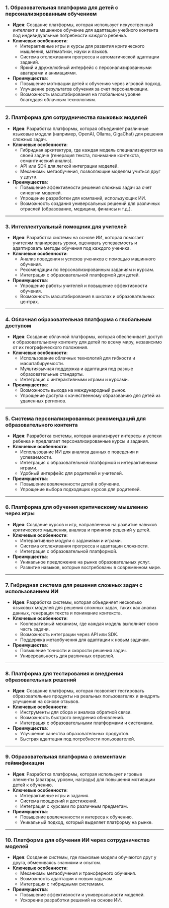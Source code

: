 
### **1. Образовательная платформа для детей с персонализированным обучением**
- **Идея**: Создание платформы, которая использует искусственный интеллект и машинное обучение для адаптации учебного контента под индивидуальные потребности каждого ребенка.
- **Ключевые особенности**:
  - Интерактивные игры и курсы для развития критического мышления, математики, науки и языков.
  - Система отслеживания прогресса и автоматической адаптации заданий.
  - Яркий и дружелюбный интерфейс с персонализированными аватарами и анимациями.
- **Преимущества**:
  - Повышение мотивации детей к обучению через игровой подход.
  - Улучшение результатов обучения за счет персонализации.
  - Возможность масштабирования на глобальном уровне благодаря облачным технологиям.

---

### **2. Платформа для сотрудничества языковых моделей**
- **Идея**: Разработка платформы, которая объединяет различные языковые модели (например, OpenAI, Ollama, GigaChat) для решения сложных задач.
- **Ключевые особенности**:
  - Гибридная архитектура, где каждая модель специализируется на своей задаче (генерация текста, понимание контекста, семантический анализ).
  - API или SDK для легкой интеграции моделей.
  - Механизмы метаобучения, позволяющие моделям учиться друг у друга.
- **Преимущества**:
  - Повышение эффективности решения сложных задач за счет синергии моделей.
  - Упрощение разработки для компаний, использующих ИИ.
  - Возможность создания универсальных решений для различных отраслей (образование, медицина, финансы и т.д.).

---

### **3. Интеллектуальный помощник для учителей**
- **Идея**: Разработка системы на основе ИИ, которая помогает учителям планировать уроки, оценивать успеваемость и адаптировать методы обучения под каждого ученика.
- **Ключевые особенности**:
  - Анализ поведения и успехов учеников с помощью машинного обучения.
  - Рекомендации по персонализированным заданиям и курсам.
  - Интеграция с образовательной платформой для детей.
- **Преимущества**:
  - Упрощение работы учителей и повышение эффективности обучения.
  - Возможность масштабирования в школах и образовательных центрах.

---

### **4. Облачная образовательная платформа с глобальным доступом**
- **Идея**: Создание облачной платформы, которая обеспечивает доступ к образовательному контенту для детей по всему миру, независимо от их географического положения.
- **Ключевые особенности**:
  - Использование облачных технологий для гибкости и масштабируемости.
  - Мультиязычная поддержка и адаптация под разные образовательные стандарты.
  - Интеграция с интерактивными играми и курсами.
- **Преимущества**:
  - Возможность выхода на международный рынок.
  - Упрощение доступа к качественному образованию для детей из удаленных регионов.

---

### **5. Система персонализированных рекомендаций для образовательного контента**
- **Идея**: Разработка системы, которая анализирует интересы и успехи ребенка и предлагает персонализированные курсы и задания.
- **Ключевые особенности**:
  - Использование ИИ для анализа данных о поведении и успеваемости.
  - Интеграция с образовательной платформой и интерактивными играми.
  - Удобный интерфейс для родителей и учителей.
- **Преимущества**:
  - Повышение вовлеченности детей в обучение.
  - Упрощение выбора подходящих курсов для родителей.

---

### **6. Платформа для обучения критическому мышлению через игры**
- **Идея**: Создание курсов и игр, направленных на развитие навыков критического мышления, анализа и принятия решений у детей.
- **Ключевые особенности**:
  - Интерактивные модули с заданиями и играми.
  - Система отслеживания прогресса и адаптации сложности.
  - Интеграция с образовательной платформой.
- **Преимущества**:
  - Уникальное предложение на рынке образовательных услуг.
  - Развитие навыков, которые востребованы в современном мире.

---

### **7. Гибридная система для решения сложных задач с использованием ИИ**
- **Идея**: Разработка системы, которая объединяет несколько языковых моделей для решения сложных задач, таких как анализ данных, генерация текста и понимание контекста.
- **Ключевые особенности**:
  - Кооперативный механизм, где каждая модель выполняет свою часть задачи.
  - Возможность интеграции через API или SDK.
  - Поддержка метаобучения для адаптации к новым задачам.
- **Преимущества**:
  - Повышение точности и скорости решения задач.
  - Универсальность для различных отраслей.

---

### **8. Платформа для тестирования и внедрения образовательных решений**
- **Идея**: Создание платформы, которая позволяет тестировать образовательные продукты на реальных пользователях и внедрять улучшения на основе отзывов.
- **Ключевые особенности**:
  - Инструменты для сбора и анализа обратной связи.
  - Возможность быстрого внедрения обновлений.
  - Интеграция с образовательными платформами и системами.
- **Преимущества**:
  - Улучшение качества образовательных продуктов.
  - Быстрая адаптация под потребности пользователей.

---

### **9. Образовательная платформа с элементами геймификации**
- **Идея**: Разработка платформы, которая использует игровые элементы (аватары, уровни, награды) для повышения мотивации детей к обучению.
- **Ключевые особенности**:
  - Интерактивные игры и задания.
  - Система поощрений и достижений.
  - Интеграция с курсами по различным предметам.
- **Преимущества**:
  - Повышение вовлеченности и интереса к обучению.
  - Уникальный подход, который выделяет платформу на рынке.

---

### **10. Платформа для обучения ИИ через сотрудничество моделей**
- **Идея**: Создание системы, где языковые модели обучаются друг у друга, обмениваясь знаниями и опытом.
- **Ключевые особенности**:
  - Механизмы метаобучения и трансферного обучения.
  - Возможность адаптации к новым задачам.
  - Интеграция с гибридными системами.
- **Преимущества**:
  - Повышение эффективности и универсальности моделей.
  - Ускорение разработки решений на основе ИИ.

